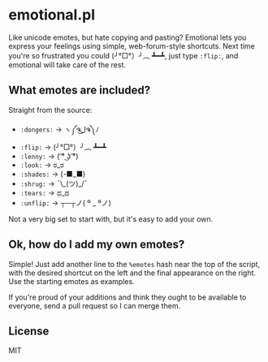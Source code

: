 emotional.pl
============

Like unicode emotes, but hate copying and pasting? Emotional lets you express your feelings using simple, web-forum-style shortcuts. Next time you're so frustrated you could (╯°□°）╯︵ ┻━┻, just type `:flip:`, and emotional will take care of the rest.

What emotes are included?
-------------------------

Straight from the source:

* `:dongers:` → ヽ༼ຈل͜ຈ༽ﾉ
* `:flip:`    → (╯°□°）╯︵ ┻━┻
* `:lenny:`   → ( ͡° ͜ʖ ͡°)
* `:look:`    → ಠ_ಠ
* `:shades:`  → (-■_■)
* `:shrug:`   → ¯\\\_(ツ)_/¯
* `:tears:`   → ಥ_ಥ
* `:unflip:`  → ┬─┬ノ( º _ ºノ)

Not a very big set to start with, but it's easy to add your own.

Ok, how do I add my own emotes?
-------------------------------

Simple! Just add another line to the `%emotes` hash near the top of the script, with the desired shortcut on the left and the final appearance on the right. Use the starting emotes as examples.

If you're proud of your additions and think they ought to be available to everyone, send a pull request so I can merge them.

License
-------

MIT
